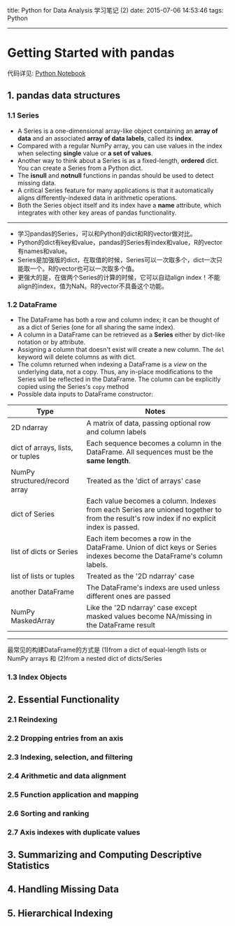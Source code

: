 title: Python for Data Analysis 学习笔记 (2)
date: 2015-07-06 14:53:46
tags: Python

---
# Getting Started with pandas

代码详见: [Python Notebook](http://nbviewer.ipython.org/github/bioxfu/ipynb/blob/master/getting%20started%20with%20pandas.ipynb)

## 1. pandas data structures
### 1.1 Series
- A Series is a one-dimensional array-like object containing an **array of data** and an associated **array of data labels**, called its **index**.
- Compared with a regular NumPy array, you can use values in the index when selecting **single** value or **a set of values**.
- Another way to think about a Series is as a fixed-length, **ordered** dict. You can create a Series from a Python dict.
- The **isnull** and **notnull** functions in pandas should be used to detect missing data.
- A critical Series feature for many applications is that it automatically aligns differently-indexed data in arithmetic operations.
- Both the Series object itself and its index have a **name** attribute, which integrates with other key areas of pandas functionality.
---
- 学习pandas的Series，可以和Python的dict和R的vector做对比。
- Python的dict有key和value，pandas的Series有index和value，R的vector有names和value。
- Series是加强版的dict，在取值的时候，Series可以一次取多个，dict一次只能取一个。R的vector也可以一次取多个值。
- 更强大的是，在做两个Series的计算的时候，它可以自动align index！不能align的index，值为NaN。R的vector不具备这个功能。


### 1.2 DataFrame
- The DataFrame has both a row and column index; it can be thought of as a dict of Series (one for all sharing the same index).
- A column in a DataFrame can be retrieved as a **Series** either by dict-like notation or by attribute.
- Assigning a column that doesn't exist will create a new column. The `del` keyword will delete columns as with dict.
- The column returned when indexing a DataFrame is a *view* on the underlying data, not a copy. Thus, any in-place modifications to the Series will be reflected in the DataFrame. The column can be explicitly copied using the Series's `copy` method
- Possible data inputs to DataFrame constructor:

Type | Notes
--- | ---
2D ndarray | A matrix of data, passing optional row and column labels
dict of arrays, lists, or tuples | Each sequence becomes a column in the DataFrame. All sequences must be the **same length**.
NumPy structured/record array | Treated as the 'dict of arrays' case
dict of Series | Each value becomes a column. Indexes from each Series are unioned together to from the result's row index if no explicit index is passed.
list of dicts or Series | Each item becomes a row in the DataFrame. Union of dict keys or Series indexes become the DataFrame's column labels.
list of lists or tuples | Treated as the '2D ndarray' case
another DataFrame | The DataFrame's indexs are used unless different ones are passed
NumPy MaskedArray | Like the '2D ndarray' case except masked values become NA/missing in the DataFrame result
---
最常见的构建DataFrame的方式是 (1)from a dict of equal-length lists or NumPy arrays 和 (2)from a nested dict of dicts/Series

### 1.3 Index Objects

## 2. Essential Functionality
### 2.1 Reindexing

### 2.2 Dropping entries from an axis

### 2.3 Indexing, selection, and filtering

### 2.4 Arithmetic and data alignment

### 2.5 Function application and mapping

### 2.6 Sorting and ranking

### 2.7 Axis indexes with duplicate values

## 3. Summarizing and Computing Descriptive Statistics


## 4. Handling Missing Data

## 5. Hierarchical Indexing


